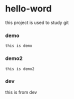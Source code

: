 # hello-word
this project is used to study git

### demo
    this is demo

### demo2
    this is demo2

### dev 
 this is from dev